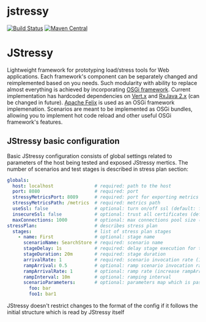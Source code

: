 # jstressy
[![Build Status](https://travis-ci.org/timofeevda/jstressy.svg?branch=master)](https://travis-ci.org/timofeevda/jstressy)
[![Maven Central](https://maven-badges.herokuapp.com/maven-central/com.github.timofeevda.jstressy/jstressy/badge.svg)](https://maven-badges.herokuapp.com/maven-central/com.github.timofeevda.jstressy/jstressy)

# JStressy
Lightweight framework for prototyping load/stress tools for Web applications. Each framework's component can be separately changed and reimplemented based on you needs. Such modularity with ability to replace almost everything is achieved by incorporating [OSGi framework](https://www.osgi.org/developer/architecture/). Current implementation has hardcoded dependencies on [Vert.x](https://vertx.io/) and [RxJava 2.x](https://github.com/ReactiveX/RxJava) (can be changed in future). [Apache Felix](http://felix.apache.org/) is used as an OSGi framework implemenation. Scenarios are meant to be implemented as OSGi bundles, allowing you to implement hot code reload and other useful OSGi framework's features.

## JStressy basic configuration
Basic JStressy configuration consists of global settings related to parameters of the host being tested and exposed JStressy mertics. The number of scenarios and test stages is described in stress plan section:
```yaml
globals:
  host: localhost               # required: path to the host
  port: 8080                    # required: port
  stressyMetricsPort: 8089      # required: port for exporting metrics (in Prometheus format)
  stressyMetricsPath: /metrics  # required: metrics path
  useSsl: false                 # optional: turn on/off ssl (default: false)
  insecureSsl: false            # optional: trust all certificates (default: false)
  maxConnections: 1000          # optional: max connections pool size (default: 1000)
stressPlan:                     # describes stress plan
  stages:                       # list of stress plan stages
    - name: First               # optional: stage name
      scenarioName: SearchStore # required: scenario name
      stageDelay: 1s            # required: delay stage execution for the specified time
      stageDuration: 20m        # required: stage duration
      arrivalRate: 1            # required: scenario invocation rate (1 time per second)
      rampArrival: 0.5          # optional: ramp scenario invocation rate (2 timer per second)
      rampArrivalRate: 1        # optional: ramp rate (increase rampArrival each second)
      rampInterval: 10m         # optional: ramping interval
      scenarioParameters:       # optional: parameters map which is passed to the scenario
        foo: bar
        foo1: bar1
```
JStressy doesn't restrict changes to the format of the config if it follows the initial structure which is read by JStressy itself
